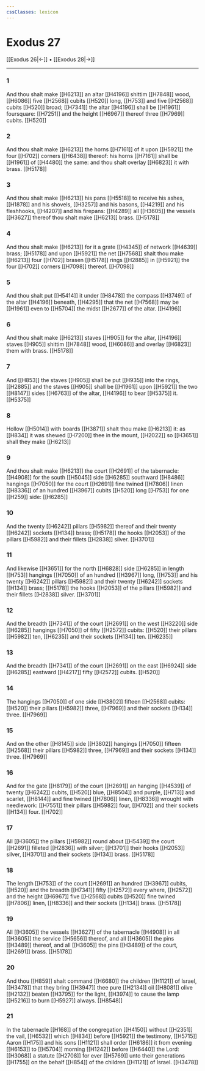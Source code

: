 ```yaml
---
cssClasses: lexicon
---
```

# Exodus 27

[[Exodus 26|←]] • [[Exodus 28|→]]

---

### 1
And thou shalt make [[H6213]] an altar [[H4196]] shittim [[H7848]] wood, [[H6086]] five [[H2568]] cubits [[H520]] long, [[H753]] and five [[H2568]] cubits [[H520]] broad; [[H7341]] the altar [[H4196]] shall be [[H1961]] foursquare: [[H7251]] and the height [[H6967]] thereof three [[H7969]] cubits. [[H520]]

### 2
And thou shalt make [[H6213]] the horns [[H7161]] of it upon [[H5921]] the four [[H702]] corners [[H6438]] thereof: his horns [[H7161]] shall be [[H1961]] of [[H4480]] the same: and thou shalt overlay [[H6823]] it with brass. [[H5178]]

### 3
And thou shalt make [[H6213]] his pans [[H5518]] to receive his ashes, [[H1878]] and his shovels, [[H3257]] and his basons, [[H4219]] and his fleshhooks, [[H4207]] and his firepans: [[H4289]] all [[H3605]] the vessels [[H3627]] thereof thou shalt make [[H6213]] brass. [[H5178]]

### 4
And thou shalt make [[H6213]] for it a grate [[H4345]] of network [[H4639]] brass; [[H5178]] and upon [[H5921]] the net [[H7568]] shalt thou make [[H6213]] four [[H702]] brasen [[H5178]] rings [[H2885]] in [[H5921]] the four [[H702]] corners [[H7098]] thereof. [[H7098]]

### 5
And thou shalt put [[H5414]] it under [[H8478]] the compass [[H3749]] of the altar [[H4196]] beneath, [[H4295]] that the net [[H7568]] may be [[H1961]] even to [[H5704]] the midst [[H2677]] of the altar. [[H4196]]

### 6
And thou shalt make [[H6213]] staves [[H905]] for the altar, [[H4196]] staves [[H905]] shittim [[H7848]] wood, [[H6086]] and overlay [[H6823]] them with brass. [[H5178]]

### 7
And [[H853]] the staves [[H905]] shall be put [[H935]] into the rings, [[H2885]] and the staves [[H905]] shall be [[H1961]] upon [[H5921]] the two [[H8147]] sides [[H6763]] of the altar, [[H4196]] to bear [[H5375]] it. [[H5375]]

### 8
Hollow [[H5014]] with boards [[H3871]] shalt thou make [[H6213]] it: as [[H834]] it was shewed [[H7200]] thee in the mount, [[H2022]] so [[H3651]] shall they make [[H6213]]

### 9
And thou shalt make [[H6213]] the court [[H2691]] of the tabernacle: [[H4908]] for the south [[H5045]] side [[H6285]] southward [[H8486]] hangings [[H7050]] for the court [[H2691]] fine twined [[H7806]] linen [[H8336]] of an hundred [[H3967]] cubits [[H520]] long [[H753]] for one [[H259]] side: [[H6285]]

### 10
And the twenty [[H6242]] pillars [[H5982]] thereof and their twenty [[H6242]] sockets [[H134]] brass; [[H5178]] the hooks [[H2053]] of the pillars [[H5982]] and their fillets [[H2838]] silver. [[H3701]]

### 11
And likewise [[H3651]] for the north [[H6828]] side [[H6285]] in length [[H753]] hangings [[H7050]] of an hundred [[H3967]] long, [[H753]] and his twenty [[H6242]] pillars [[H5982]] and their twenty [[H6242]] sockets [[H134]] brass; [[H5178]] the hooks [[H2053]] of the pillars [[H5982]] and their fillets [[H2838]] silver. [[H3701]]

### 12
And the breadth [[H7341]] of the court [[H2691]] on the west [[H3220]] side [[H6285]] hangings [[H7050]] of fifty [[H2572]] cubits: [[H520]] their pillars [[H5982]] ten, [[H6235]] and their sockets [[H134]] ten. [[H6235]]

### 13
And the breadth [[H7341]] of the court [[H2691]] on the east [[H6924]] side [[H6285]] eastward [[H4217]] fifty [[H2572]] cubits. [[H520]]

### 14
The hangings [[H7050]] of one side [[H3802]] fifteen [[H2568]] cubits: [[H520]] their pillars [[H5982]] three, [[H7969]] and their sockets [[H134]] three. [[H7969]]

### 15
And on the other [[H8145]] side [[H3802]] hangings [[H7050]] fifteen [[H2568]] their pillars [[H5982]] three, [[H7969]] and their sockets [[H134]] three. [[H7969]]

### 16
And for the gate [[H8179]] of the court [[H2691]] an hanging [[H4539]] of twenty [[H6242]] cubits, [[H520]] blue, [[H8504]] and purple, [[H713]] and scarlet, [[H8144]] and fine twined [[H7806]] linen, [[H8336]] wrought with needlework: [[H7551]] their pillars [[H5982]] four, [[H702]] and their sockets [[H134]] four. [[H702]]

### 17
All [[H3605]] the pillars [[H5982]] round about [[H5439]] the court [[H2691]] filleted [[H2836]] with silver; [[H3701]] their hooks [[H2053]] silver, [[H3701]] and their sockets [[H134]] brass. [[H5178]]

### 18
The length [[H753]] of the court [[H2691]] an hundred [[H3967]] cubits, [[H520]] and the breadth [[H7341]] fifty [[H2572]] every where, [[H2572]] and the height [[H6967]] five [[H2568]] cubits [[H520]] fine twined [[H7806]] linen, [[H8336]] and their sockets [[H134]] brass. [[H5178]]

### 19
All [[H3605]] the vessels [[H3627]] of the tabernacle [[H4908]] in all [[H3605]] the service [[H5656]] thereof, and all [[H3605]] the pins [[H3489]] thereof, and all [[H3605]] the pins [[H3489]] of the court, [[H2691]] brass. [[H5178]]

### 20
And thou [[H859]] shalt command [[H6680]] the children [[H1121]] of Israel, [[H3478]] that they bring [[H3947]] thee pure [[H2134]] oil [[H8081]] olive [[H2132]] beaten [[H3795]] for the light, [[H3974]] to cause the lamp [[H5216]] to burn [[H5927]] always. [[H8548]]

### 21
In the tabernacle [[H168]] of the congregation [[H4150]] without [[H2351]] the vail, [[H6532]] which [[H834]] before [[H5921]] the testimony, [[H5715]] Aaron [[H175]] and his sons [[H1121]] shall order [[H6186]] it from evening [[H6153]] to [[H5704]] morning [[H1242]] before [[H6440]] the Lord: [[H3068]] a statute [[H2708]] for ever [[H5769]] unto their generations [[H1755]] on the behalf [[H854]] of the children [[H1121]] of Israel. [[H3478]]